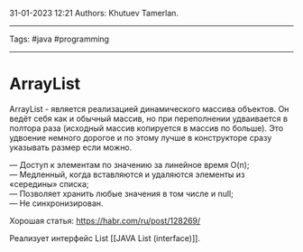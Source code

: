 31-01-2023
12:21
Authors: Khutuev Tamerlan.
***
Tags: #java #programming 
***
# ArrayList
ArrayList - является реализацией динамического массива объектов. 
Он ведёт себя как и обычный массив, но при переполнении удваивается в полтора раза (исходный массив копируется в массив по больше). Это удвоение немного дорогое и по этому лучше в конструкторе сразу указывать размер если можно. 

— Доступ к элементам по значению за линейное время O(n);  
— Медленный, когда вставляются и удаляются элементы из «середины» списка;  
— Позволяет хранить любые значения в том числе и null;  
— Не синхронизирован.

Хорошая статья: https://habr.com/ru/post/128269/

Реализует интерфейс List [[JAVA List (interface)]].